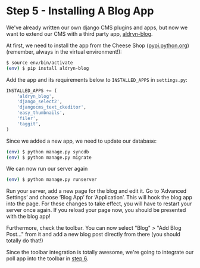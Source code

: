 Step 5 - Installing A Blog App
==============================
We've already written our own django CMS plugins and apps, but now we want to extend our CMS with a third party app, [aldryn-blog](https://github.com/aldryn/aldryn-blog).

At first, we need to install the app from the Cheese Shop ([pypi.python.org](http://pypi.python.org)) (remember, always in the virtual environment!):

```bash
$ source env/bin/activate
(env) $ pip install aldryn-blog
```

Add the app and its requirements below to `INSTALLED_APPS` in `settings.py`:

```python
INSTALLED_APPS += (
    'aldryn_blog',
    'django_select2',
    'djangocms_text_ckeditor',
    'easy_thumbnails',
    'filer',
    'taggit',
)

```
Since we added a new app, we need to update our database:

```bash
(env) $ python manage.py syncdb
(env) $ python manage.py migrate
```

We can now run our server again

```bash
(env) $ python manage.py runserver
```

Run your server, add a new page for the blog and edit it. Go to ‘Advanced Settings’ and choose ‘Blog App’ for ‘Application’. This will hook the blog app into the page. For these changes to take effect, you will have to restart your server once again. If you reload your page now, you should be presented with the blog app!

Furthermore, check the toolbar. You can now select "Blog" > "Add Blog Post..." from it and add a new blog post directly from there (you should totally do that!)

Since the toolbar integration is totally awesome, we're going to integrate our poll app into the toolbar in [step 6](https://github.com/Chive/djangocms-tutorial/blob/master/Step%206%20-%20Toolbar%20Integration.md).
